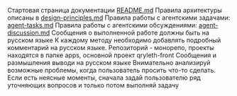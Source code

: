 Стартовая страница документации [README.md](docs/README.md)
Правила архитектуры описаны в [design-principles.md](docs/architecture/design-principles.md)
Правила работы с агентскими задачами: [agent-tasks.md](docs/development/workflows/agent-tasks.md)
Правила работы с агентскими обсуждениями: [agent-discussion.md](docs/development/workflows/agent-discussion.md)
Сообщения о выполненной работе должны быть на русском языке
К каждому методу необходимо добавлять подробный комментарий на русском языке.
Репозиторий - монорепо, проекты находятся в папке apps, основной проект qryleth-front
Сообщения и размышления выводи на русском языке
Внимательно анализируй возможные проблемы, когда пользователь просить что-то сделать. Если есть неясные моменты, сначала задай пользователю ряд уточняющих вопросов и только потом выполняй задачу
